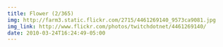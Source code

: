 ```yaml
---
title: Flower (2/365) 
img: http://farm3.static.flickr.com/2715/4461269140_9573ca9081.jpg 
img_link: http://www.flickr.com/photos/twitchdotnet/4461269140/ 
date: 2010-03-24T16:24:49-05:00 
---
```

